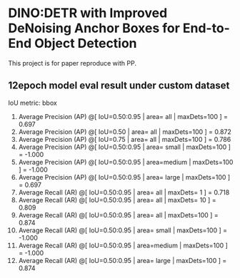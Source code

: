 # DINO:DETR with Improved DeNoising Anchor Boxes for End-to-End Object Detection
This project is for paper reproduce with PP.

## 12epoch model eval result under custom dataset
IoU metric: bbox
1. Average Precision  (AP) @[ IoU=0.50:0.95 | area=   all | maxDets=100 ] = 0.697
2. Average Precision  (AP) @[ IoU=0.50      | area=   all | maxDets=100 ] = 0.872
3. Average Precision  (AP) @[ IoU=0.75      | area=   all | maxDets=100 ] = 0.786
4. Average Precision  (AP) @[ IoU=0.50:0.95 | area= small | maxDets=100 ] = -1.000
5. Average Precision  (AP) @[ IoU=0.50:0.95 | area=medium | maxDets=100 ] = -1.000
6. Average Precision  (AP) @[ IoU=0.50:0.95 | area= large | maxDets=100 ] = 0.697
7. Average Recall     (AR) @[ IoU=0.50:0.95 | area=   all | maxDets=  1 ] = 0.718
8. Average Recall     (AR) @[ IoU=0.50:0.95 | area=   all | maxDets= 10 ] = 0.809
9. Average Recall     (AR) @[ IoU=0.50:0.95 | area=   all | maxDets=100 ] = 0.874
10. Average Recall     (AR) @[ IoU=0.50:0.95 | area= small | maxDets=100 ] = -1.000
11. Average Recall     (AR) @[ IoU=0.50:0.95 | area=medium | maxDets=100 ] = -1.000
12. Average Recall     (AR) @[ IoU=0.50:0.95 | area= large | maxDets=100 ] = 0.874
